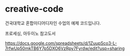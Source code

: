 # creative-code

건국대학교 혼합미디어디자인 수업의 예제 코드입니다.

프로세싱, 아두이노 참고도서

https://docs.google.com/spreadsheets/d/1ZuupSco3-L-7rfwUp50mkTB6Y7p5DXO6VzRpy7Fyrdw/edit?usp=sharing
